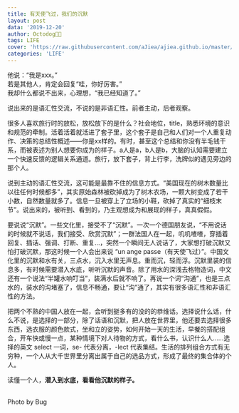 ```yaml
---
title: 有天使飞过，我们的沉默
layout: post
data: '2019-12-20'
author: Octodog🐙🐶
tags: LIFE
cover: 'https://raw.githubusercontent.com/aJiea/ajiea.github.io/master/_posts/191220/cover.jpg'
categories: 'LIFE'
---
```


他说：“我是xxx。”
<br/>若是其他人，肯定会回复“哇，你好厉害。”
<br/>我却什么都说不出来，心理想，“我已经知道了。”
<br/>

说出来的是语汇性交流，不说的是非语汇性。前者主动，后者观察。
<br/>

很多人喜欢旅行时的放松，放松放下的是什么？社会地位，title，熟悉环境的意识和规范的牵制。活着活着就活进了套子里，这个套子是自己和人们对一个人重复动作、决策的总结性概述——你是xx样的。有时，甚至这个总结和你没有半毛钱干系，而被表述为别人想要你成为的样子。a人是a，b人是b，大脑的认知需要建立一个快速反馈的逻辑关系通道。旅行，放下套子，背上行李，洗牌似的遇见旁边的那个人。
<br/>

说到主动的语汇性交流，这可能是最靠不住的信息方式。“美国现在的树木数量比以往任何时候都多”，其实原始森林被砍掉成为了树木农场，一颗大树变成了若干小数，自然数量就多了。信息一旦被穿上了立场的小鞋，砍掉了真实的“细枝末节”。说出来的，被听到、看到的，乃主观想成为和展现的样子，真真假假。
<br/>

要说说“沉默”。一些文化里，接受不了“沉默”。一次一个德国朋友说，“不用说话的时候就不说话，我们接受、欣赏沉默”；一群法国人在一起，叽叽喳喳，穿插着回复、插话、强调、打断、重复…，突然一个瞬间无人说话了，大家想打破沉默又怕打破沉默，那这时候一个人会出来说 “un ange passe（有天使飞过）”。中国文化里的沉默和水有关，三点水，沉入水里无声息。重而沉，轻而浮。沉默里装的信息多，有时候需要潜入水底，听听沉默的声音。除了用水的深浅去格物造词，中文还有一个说法“半罐水响叮当”，装满水后就不响了。再说一个词“沟通”，也是三点水的，装水的沟堵塞了，信息不畅通，要让“沟”通了，其实有很多语汇性和非语汇性的方法。
<br/>

把两个不熟的中国人放在一起，会听到挺多有的没的的恭维话。选择说什么话，什么不说，是选择的一部分，除了话语和沉默，把人放在世界里，他还要去选择很多东西，选衣服的颜色款式，坐和立的姿势，如何开始一天的生活，早餐的搭配组合，开车快或慢一点，某种情境下对人待物的方式，看什么书，认识什么人……选择的英文 select 一词，se- 代表分离，-lect 代表集结。生活的排列组合方式有无穷种，一个人从大千世界里分离出属于自己的选品方式，形成了最终的集合体的个人。
<br/>

读懂一个人，**潜入到水底，看看他沉默的样子。**

<br/>
Photo by Bug